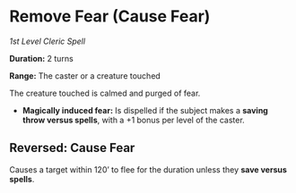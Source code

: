 # Remove Fear (Cause Fear)

*1st Level Cleric Spell*

**Duration:** 2 turns

**Range:** The caster or a creature touched

The creature touched is calmed and purged of fear.

- **Magically induced fear:** Is dispelled if the subject makes a **saving throw versus spells**, with a +1 bonus per level of the caster.

## Reversed: Cause Fear

Causes a target within 120’ to flee for the duration unless they **save versus spells**.